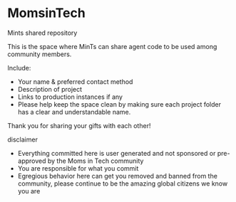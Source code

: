 # MomsinTech
Mints shared repository

This is the space where MinTs can share agent code to be used among community members.

Include:

- Your name & preferred contact method
- Description of project
- Links to production instances if any
- Please help keep the space clean by making sure each project folder has a clear and understandable name.

Thank you for sharing your gifts with each other!

disclaimer

- Everything committed here is user generated and not sponsored or pre-approved by the Moms in Tech community
- You are responsible for what you commit
- Egregious behavior here can get you removed and banned from the community, please continue to be the amazing global citizens we know you are
